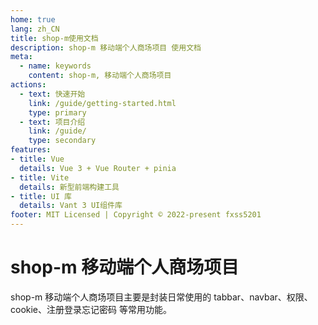 ```yaml
---
home: true
lang: zh_CN
title: shop-m使用文档
description: shop-m 移动端个人商场项目 使用文档
meta:
  - name: keywords
    content: shop-m, 移动端个人商场项目
actions:
  - text: 快速开始
    link: /guide/getting-started.html
    type: primary
  - text: 项目介绍
    link: /guide/
    type: secondary
features:
- title: Vue
  details: Vue 3 + Vue Router + pinia
- title: Vite
  details: 新型前端构建工具
- title: UI 库
  details: Vant 3 UI组件库
footer: MIT Licensed | Copyright © 2022-present fxss5201
---
```


# shop-m 移动端个人商场项目

shop-m 移动端个人商场项目主要是封装日常使用的 tabbar、navbar、权限、cookie、注册登录忘记密码 等常用功能。
